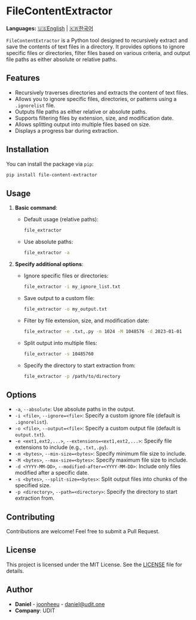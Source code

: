 # FileContentExtractor

**Languages:** [🇺🇸English](README.md) | [🇰🇷한국어](README_ko.md)

`FileContentExtractor` is a Python tool designed to recursively extract and save the contents of text files in a directory. It provides options to ignore specific files or directories, filter files based on various criteria, and output file paths as either absolute or relative paths.

## Features

- Recursively traverses directories and extracts the content of text files.
- Allows you to ignore specific files, directories, or patterns using a `.ignorelist` file.
- Outputs file paths as either relative or absolute paths.
- Supports filtering files by extension, size, and modification date.
- Allows splitting output into multiple files based on size.
- Displays a progress bar during extraction.

## Installation

You can install the package via `pip`:

```bash
pip install file-content-extractor
```

## Usage

1. **Basic command**:

   - Default usage (relative paths):

     ```bash
     file_extractor
     ```

   - Use absolute paths:

     ```bash
     file_extractor -a
     ```

2. **Specify additional options**:

   - Ignore specific files or directories:

     ```bash
     file_extractor -i my_ignore_list.txt
     ```

   - Save output to a custom file:

     ```bash
     file_extractor -o my_output.txt
     ```

   - Filter by file extension, size, and modification date:

     ```bash
     file_extractor -e .txt,.py -m 1024 -M 1048576 -d 2023-01-01
     ```

   - Split output into multiple files:

     ```bash
     file_extractor -s 10485760
     ```

   - Specify the directory to start extraction from:

     ```bash
     file_extractor -p /path/to/directory
     ```

## Options

- `-a`, `--absolute`: Use absolute paths in the output.
- `-i <file>`, `--ignore=<file>`: Specify a custom ignore file (default is `.ignorelist`).
- `-o <file>`, `--output=<file>`: Specify a custom output file (default is `output.txt`).
- `-e <ext1,ext2,...>`, `--extensions=<ext1,ext2,...>`: Specify file extensions to include (e.g., `.txt,.py`).
- `-m <bytes>`, `--min-size=<bytes>`: Specify minimum file size to include.
- `-M <bytes>`, `--max-size=<bytes>`: Specify maximum file size to include.
- `-d <YYYY-MM-DD>`, `--modified-after=<YYYY-MM-DD>`: Include only files modified after a specific date.
- `-s <bytes>`, `--split-size=<bytes>`: Split output files into chunks of the specified size.
- `-p <directory>`, `--path=<directory>`: Specify the directory to start extraction from.

## Contributing

Contributions are welcome! Feel free to submit a Pull Request.

## License

This project is licensed under the MIT License. See the [LICENSE](LICENSE) file for details.

## Author

- **Daniel** - [joonheeu](https://github.com/joonheeu) - daniel@udit.one
- **Company**: UDIT